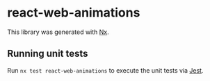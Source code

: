 # react-web-animations

This library was generated with [Nx](https://nx.dev).

## Running unit tests

Run `nx test react-web-animations` to execute the unit tests via [Jest](https://jestjs.io).
